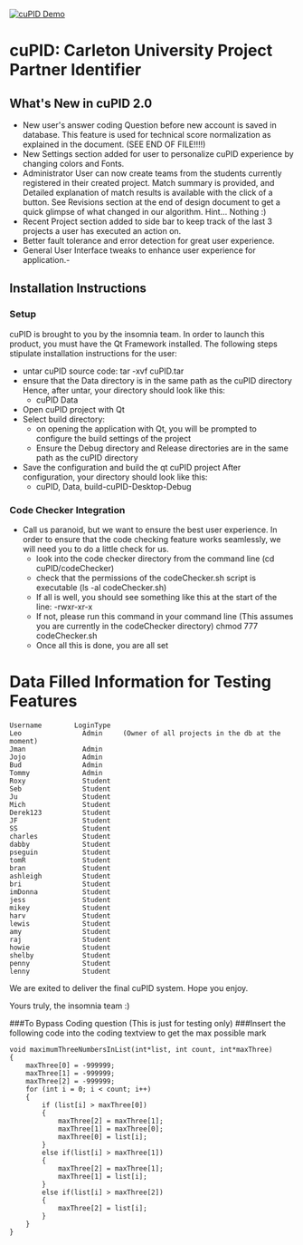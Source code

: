 [![cuPID Demo](http://www.youtube.com/watch?v=vMsCENg2PTc)](http://www.youtube.com/watch?v=vMsCENg2PTc)


# cuPID: Carleton University Project Partner Identifier

## What's New in cuPID 2.0

- New user's answer coding Question before new account is saved in database.
  This feature is used for technical score normalization as explained in the
  document. (SEE END OF FILE!!!!)
- New Settings section added for user to personalize cuPID experience by
  changing colors and Fonts.
- Administrator User can now create teams from the students currently registered
  in their created project. Match summary is provided, and Detailed explanation
  of match results is available with the click of a button.
  See Revisions section at the end of design document to get a
  quick glimpse of what changed in our algorithm. Hint… Nothing :)
- Recent Project section added to side bar to keep track of the last 3 projects
  a user has executed an action on.
- Better fault tolerance and error detection for great user experience.
- General User Interface tweaks to enhance user experience for application.-


## Installation Instructions
### Setup
cuPID is brought to you by the insomnia team.
In order to launch this product, you must have the Qt Framework installed.
The following steps stipulate installation instructions for the user:
- untar cuPID source code: tar -xvf cuPID.tar
- ensure that the Data directory is in the same path as the cuPID directory
  Hence, after untar, your directory should look like this:
  - cuPID Data
- Open cuPID project with Qt
- Select build directory:
  - on opening the application with Qt, you will be prompted
    to configure the build settings of the project
  - Ensure the Debug directory and Release directories are in the same
    path as the cuPID directory
- Save the configuration and build the qt cuPID project
  After configuration, your directory should look like this:
  - cuPID, Data, build-cuPID-Desktop-Debug

### Code Checker Integration
- Call us paranoid, but we want to ensure the best user experience. In order to
  ensure that the code checking feature works seamlessly, we will need you to
  do a little check for us.
  - look into the code checker directory from the command line
    (cd cuPID/codeChecker)
  - check that the permissions of the codeChecker.sh script is
    executable (ls -al codeChecker.sh)
  - If all is well, you should see something like this at the start of the line:
    -rwxr-xr-x
  - If not, please run this command in your command line
    (This assumes you are currently in the codeChecker directory)
    chmod 777 codeChecker.sh
  - Once all this is done, you are all set



# Data Filled Information for Testing Features
```
Username        LoginType
Leo               Admin     (Owner of all projects in the db at the moment)
Jman              Admin
Jojo              Admin
Bud               Admin
Tommy             Admin
Roxy              Student
Seb               Student
Ju                Student
Mich              Student
Derek123          Student
JF                Student
SS                Student
charles           Student
dabby             Student
pseguin           Student
tomR              Student
bran              Student
ashleigh          Student
bri               Student
imDonna           Student
jess              Student
mikey             Student
harv              Student
lewis             Student
amy               Student
raj               Student
howie             Student
shelby            Student
penny             Student
lenny             Student
```

We are exited to deliver the final cuPID system.
Hope you enjoy.

Yours truly, the insomnia team :)



###To Bypass Coding question (This is just for testing only)
###Insert the following code into the coding textview to get the max possible mark
```
void maximumThreeNumbersInList(int*list, int count, int*maxThree)
{
	maxThree[0] = -999999;
	maxThree[1] = -999999;
	maxThree[2] = -999999;
	for (int i = 0; i < count; i++)
	{
		if (list[i] > maxThree[0])
		{
			maxThree[2] = maxThree[1];
			maxThree[1] = maxThree[0];
			maxThree[0] = list[i];
		}
		else if(list[i] > maxThree[1])
		{
			maxThree[2] = maxThree[1];
			maxThree[1] = list[i];
		}
		else if(list[i] > maxThree[2])
		{
			maxThree[2] = list[i];
		}
	}
}
```
